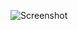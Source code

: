 ![Screenshot](https://raw.githubusercontent.com/Cryakl/Ultimate-RAT-Collection/refs/heads/main/CIA/C.I.A%20v1.1/Screenshot.png)
